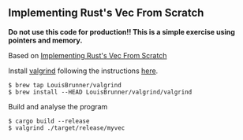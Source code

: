## Implementing Rust's Vec From Scratch

**Do not use this code for production!!  This is a simple exercise using pointers and memory.**

Based on [Implementing Rust's Vec From Scratch](https://www.youtube.com/watch?v=3OL95gZgPWA)

Install [valgrind](https://valgrind.org/) following the
instructions [here](https://github.com/LouisBrunner/valgrind-macos).

```shell
$ brew tap LouisBrunner/valgrind
$ brew install --HEAD LouisBrunner/valgrind/valgrind
```

Build and analyse the program

```shell
$ cargo build --release
$ valgrind ./target/release/myvec
```
